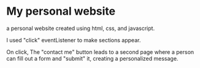 # My personal website
a personal website created using html, css, and javascript.

I used "click" eventListener to make sections appear.

On click, The "contact me" button leads to a second page where a person can fill out a form and "submit" it, creating a personalized message.
